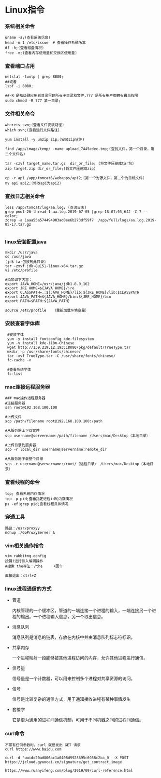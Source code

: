 # Linux指令

### 系统相关命令

~~~shell
uname -a;(查看系统信息)
head -n 1 /etc/issue  # 查看操作系统版本
df -h;(查看磁盘情况)
free -m;(查看内存使用量和交换区使用量)
~~~

### 查看端口占用

~~~shell
netstat -tunlp | grep 8080;
##或者
lsof -i 8080;

##-R 是指级联应用到目录里的所有子目录和文件,777 是所有用户都拥有最高权限
sudo chmod -R 777 某一目录;
~~~

### 文件相关命令

~~~shell
whereis svn;(查看文件安装路径)
which svn;(查看运行文件路径)

yum install -y unzip zip;(安装zip软件)

find /app/image/temp/ -name upload_7445edec.tmp;(查找文件，第一个目录，第二个文件名)

tar -czvf target_name.tar.gz  dir_or_file; (将文件压缩成tar包)
zip target.zip dir_or_file;(将文件压缩成zip)

cp -r api /app/tomcat6/webapps/api2;(第一个为源文件，第二个为目标文件)
mv api api2;(修改api为api2)

~~~



### 查找日志相关命令

~~~shell
less /app/tomcat/log/aa.log; (查询日志)
grep pool-26-thread-1 aa.log.2019-07-05 |grep 18:07:05,642 -C 7 --color;
zgrep -a 1aaa55a574494903ad0ee6b273df59f7  /app/full/logs/aa.log.2019-05-17.tar.gz 


~~~

### linux安装配置java

~~~shell
mkdir /usr/java
cd /usr/java
(jdk tar包放到此目录)
tar -zxvf jdk-8u151-linux-x64.tar.gz
vi /etc/profile

#添加如下内容：
export JAVA_HOME=/usr/java/jdk1.8.0_162
export JRE_HOME=${JAVA_HOME}/jre
export CLASSPATH=.:${JAVA_HOME}/lib:${JRE_HOME}/lib:$CLASSPATH
export JAVA_PATH=${JAVA_HOME}/bin:${JRE_HOME}/bin
export PATH=$PATH:${JAVA_PATH}

source /etc/profile   （重新加载环境变量）
~~~

### 安装查看字体库

~~~shell
 #安装字体
 yum -y install fontconfig kde-filesystem
 yum -y install kde-i18n-Chinese
 wget http://139.219.12.193:18080/pkg/default/TrueType.tar
 mkdir -p /usr/share/fonts/chinese/
 tar -xvf TrueType.tar -C /usr/share/fonts/chinese/
 fc-cache -v
 
 #查看系统字体
 fc-list
~~~

### mac连接远程服务器

~~~shell
### mac操作远程服务器
#连接服务器
ssh root@192.168.100.100

#上传文件
scp /path/filename root@192.168.100.100:/path

#从服务器上下载文件
scp username@servername:/path/filename /Users/mac/Desktop（本地目录）

#上传目录到服务器
scp -r local_dir username@servername:remote_dir

#从服务器下载整个目录
scp -r username@servername:/root/（远程目录） /Users/mac/Desktop（本地目录）
~~~

### 查看线程的命令

~~~shell
top; 查看系统内存情况
top -p pid;查看指定进程id的内存情况
ps -ef|grep pid;查看线程具体情况

~~~

### 穿透工具

~~~
路径：/usr/proxyy
nohup ./GoProxyServer &
~~~

### vim相关操作指令

~~~
vim rabbitmq.config
按键i进行插入编辑操作
#搜索 the写法：/the     +回车

直接退出：ctrl+Z
~~~

### linux进程通信的方式

- 管道

  内核管理的一个缓冲区，管道的一端连接一个进程的输入，一端连接另一个进程的输出。一个进程输入信息，另一个取出信息。

- 消息队列

  消息队列是消息的链表，存放在内核中并由消息队列标志符标识。

- 共享内存

  一个进程映射一段能够被其他进程访问的内存，允许其他进程进行通信。

- 信号量

  信号量是一个计数器，可以用来控制多个进程对共享资源的访问。

- 信号

  信号是比较复杂的通信方式，用于通知接收进程有某种事情发生

- 套接字

  它是更为通用的进程间通信机制，可用于不同机器之间的进程间通信。



### curl命令

~~~shell
不带有任何参数时，curl 就是发出 GET 请求
curl https://www.baidu.com

curl -d 'uuid=20ad806ac1a0408d9923695c6988c2ba_0' -X POST https://jcloud.gyuncai.cn/signature/get_contract_image

https://www.ruanyifeng.com/blog/2019/09/curl-reference.html
~~~


